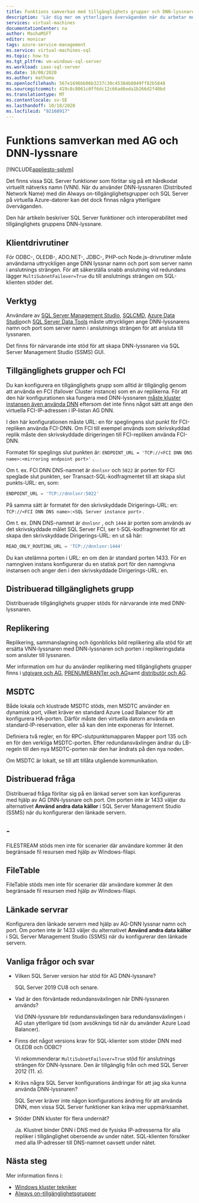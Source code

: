 ```yaml
---
title: Funktions samverkan med tillgänglighets grupper och DNN-lyssnare
description: 'Lär dig mer om ytterligare överväganden när du arbetar med vissa SQL Server funktioner och en DNN-lyssnare (Distributed Network Name) med Always on-tillgänglighets grupp på SQL Server på virtuella Azure-datorer. '
services: virtual-machines
documentationCenter: na
author: MashaMSFT
editor: monicar
tags: azure-service-management
ms.service: virtual-machines-sql
ms.topic: how-to
ms.tgt_pltfrm: vm-windows-sql-server
ms.workload: iaas-sql-server
ms.date: 10/08/2020
ms.author: mathoma
ms.openlocfilehash: 567e1696bb06b3237c30c45384b8049ff82b5848
ms.sourcegitcommit: 419c8c8061c0ff6dc12c66ad6eda1b266d2f40bd
ms.translationtype: MT
ms.contentlocale: sv-SE
ms.lasthandoff: 10/18/2020
ms.locfileid: "92168917"
---
```

# <a name="feature-interoperability-with-ag-and-dnn-listener"></a>Funktions samverkan med AG och DNN-lyssnare 
[!INCLUDE[appliesto-sqlvm](../../includes/appliesto-sqlvm.md)]

Det finns vissa SQL Server funktioner som förlitar sig på ett hårdkodat virtuellt nätverks namn (VNN). När du använder DNN-lyssnaren (Distributed Network Name) med din Always on-tillgänglighetsgrupper och SQL Server på virtuella Azure-datorer kan det dock finnas några ytterligare överväganden. 

Den här artikeln beskriver SQL Server funktioner och interoperabilitet med tillgänglighets gruppens DNN-lyssnare. 


## <a name="client-drivers"></a>Klientdrivrutiner

För ODBC-, OLEDB-, ADO.NET-, JDBC-, PHP-och Node.js-drivrutiner måste användarna uttryckligen ange DNN lyssnar namn och port som server namn i anslutnings strängen. För att säkerställa snabb anslutning vid redundans lägger `MultiSubnetFailover=True` du till anslutnings strängen om SQL-klienten stöder det. 

## <a name="tools"></a>Verktyg

Användare av [SQL Server Management Studio](/sql/ssms/sql-server-management-studio-ssms), [SQLCMD](/sql/tools/sqlcmd-utility), [Azure Data Studio](/sql/azure-data-studio/what-is)och [SQL Server Data Tools](/sql/ssdt/sql-server-data-tools) måste uttryckligen ange DNN-lyssnarens namn och port som server namn i anslutnings strängen för att ansluta till lyssnaren. 

Det finns för närvarande inte stöd för att skapa DNN-lyssnaren via SQL Server Management Studio (SSMS) GUI. 


## <a name="availability-groups-and-fci"></a>Tillgänglighets grupper och FCI

Du kan konfigurera en tillgänglighets grupp som alltid är tillgänglig genom att använda en FCI (failover Cluster instance) som en av replikerna. För att den här konfigurationen ska fungera med DNN-lyssnaren [måste kluster instansen även använda DNN](failover-cluster-instance-distributed-network-name-dnn-configure.md) eftersom det inte finns något sätt att ange den virtuella FCI-IP-adressen i IP-listan AG DNN. 

I den här konfigurationen måste URL: en för speglingens slut punkt för FCI-repliken använda FCI-DNN. Om FCI till exempel används som skrivskyddad replik måste den skrivskyddade dirigeringen till FCI-repliken använda FCI-DNN. 

Formatet för speglings slut punkten är: `ENDPOINT_URL = 'TCP://<FCI DNN DNS name>:<mirroring endpoint port>'` . 

Om t. ex. FCI DNN DNS-namnet är `dnnlsnr` och `5022` är porten för FCI speglade slut punkten, ser Transact-SQL-kodfragmentet till att skapa slut punkts-URL: en, som: 

```sql
ENDPOINT_URL = 'TCP://dnnlsnr:5022'
```

På samma sätt är formatet för den skrivskyddade Dirigerings-URL: en: `TCP://<FCI DNN DNS name>:<SQL Server instance port>` . 

Om t. ex. DNN DNS-namnet är `dnnlsnr` , och `1444` är porten som används av det skrivskyddade målet SQL Server FCI, ser t-SQL-kodfragmentet för att skapa den skrivskyddade Dirigerings-URL: en ut så här: 

```sql
READ_ONLY_ROUTING_URL = 'TCP://dnnlsnr:1444'
```

Du kan utelämna porten i URL: en om den är standard porten 1433. För en namngiven instans konfigurerar du en statisk port för den namngivna instansen och anger den i den skrivskyddade Dirigerings-URL: en.  

## <a name="distributed-availability-group"></a>Distribuerad tillgänglighets grupp

Distribuerade tillgänglighets grupper stöds för närvarande inte med DNN-lyssnaren. 

## <a name="replication"></a>Replikering

Replikering, sammanslagning och ögonblicks bild replikering alla stöd för att ersätta VNN-lyssnaren med DNN-lyssnaren och porten i replikeringsdata som ansluter till lyssnaren. 

Mer information om hur du använder replikering med tillgänglighets grupper finns i [utgivare och AG](/sql/database-engine/availability-groups/windows/configure-replication-for-always-on-availability-groups-sql-server), [PRENUMERANTer och AG](/sql/database-engine/availability-groups/windows/replication-subscribers-and-always-on-availability-groups-sql-server)samt [distributör och AG](/sql/relational-databases/replication/configure-distribution-availability-group).

## <a name="msdtc"></a>MSDTC

Både lokala och klustrade MSDTC stöds, men MSDTC använder en dynamisk port, vilket kräver en standard Azure Load Balancer för att konfigurera HA-porten. Därför måste den virtuella datorn använda en standard-IP-reservation, eller så kan den inte exponeras för Internet. 

Definiera två regler, en för RPC-slutpunktsmapparen Mapper port 135 och en för den verkliga MSDTC-porten. Efter redundansväxlingen ändrar du LB-regeln till den nya MSDTC-porten när den har ändrats på den nya noden. 

Om MSDTC är lokalt, se till att tillåta utgående kommunikation. 

## <a name="distributed-query"></a>Distribuerad fråga 

Distribuerad fråga förlitar sig på en länkad server som kan konfigureras med hjälp av AG DNN-lyssnare och port. Om porten inte är 1433 väljer du alternativet **Använd andra data källor** i SQL Server Management Studio (SSMS) när du konfigurerar den länkade servern. 

## <a name="filestream"></a>-

FILESTREAM stöds men inte för scenarier där användare kommer åt den begränsade fil resursen med hjälp av Windows-filapi. 

## <a name="filetable"></a>FileTable

FileTable stöds men inte för scenarier där användare kommer åt den begränsade fil resursen med hjälp av Windows-filapi. 

## <a name="linked-servers"></a>Länkade servrar

Konfigurera den länkade servern med hjälp av AG-DNN lyssnar namn och port. Om porten inte är 1433 väljer du alternativet **Använd andra data källor** i SQL Server Management Studio (SSMS) när du konfigurerar den länkade servern. 


## <a name="frequently-asked-questions"></a>Vanliga frågor och svar


- Vilken SQL Server version har stöd för AG DNN-lyssnare? 

   SQL Server 2019 CU8 och senare.

- Vad är den förväntade redundansväxlingen när DNN-lyssnaren används?

   Vid DNN-lyssnare blir redundansväxlingen bara redundansväxlingen i AG utan ytterligare tid (som avsöknings tid när du använder Azure Load Balancer).

- Finns det något versions krav för SQL-klienter som stöder DNN med OLEDB och ODBC?

   Vi rekommenderar `MultiSubnetFailover=True` stöd för anslutnings strängen för DNN-lyssnare. Den är tillgänglig från och med SQL Server 2012 (11. x).

- Krävs några SQL Server konfigurations ändringar för att jag ska kunna använda DNN-lyssnaren? 

   SQL Server kräver inte någon konfigurations ändring för att använda DNN, men vissa SQL Server funktioner kan kräva mer uppmärksamhet. 

- Stöder DNN kluster för flera undernät?

   Ja. Klustret binder DNN i DNS med de fysiska IP-adresserna för alla repliker i tillgänglighet oberoende av under nätet. SQL-klienten försöker med alla IP-adresser till DNS-namnet oavsett under nätet. 



## <a name="next-steps"></a>Nästa steg

Mer information finns i: 

- [Windows kluster tekniker](/windows-server/failover-clustering/failover-clustering-overview)   
- [Always on-tillgänglighetsgrupper](/sql/database-engine/availability-groups/windows/overview-of-always-on-availability-groups-sql-server)

